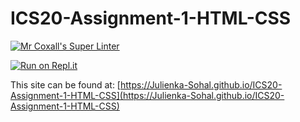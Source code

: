 # ICS20-Assignment-1-HTML-CSS

[![Mr Coxall's Super Linter](https://github.com/Julienka-Sohal/ICS20-Assignment-1-HTML-CSS/workflows/Mr%20Coxall's%20Super%20Linter/badge.svg)](https://github.com/Julienka-Sohal/ICS20-Assignment-1-HTML-CSS/actions/)

[![Run on Repl.it](https://repl.it/badge/github/Julienka-Sohal/ICS20-Assignment-1-HTML-CSS)](https://repl.it/github/Julienka-Sohal/ICS20-Assignment-1-HTML-CSS)

This site can be found at: [https://Julienka-Sohal.github.io/ICS20-Assignment-1-HTML-CSS](https://Julienka-Sohal.github.io/ICS20-Assignment-1-HTML-CSS)
